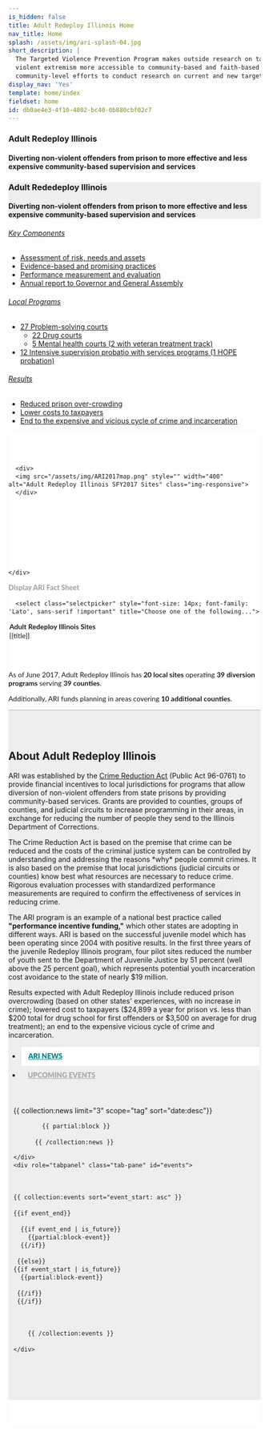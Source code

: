```yaml
---
is_hidden: false
title: Adult Redeploy Illinois Home
nav_title: Home
splash: /assets/img/ari-splash-04.jpg
short_description: |
  The Targeted Violence Prevention Program makes outside research on targeted violence prevention and countering
  violent extremism more accessible to community-based and faith-based organizations. TVPP can also partner with
  community-level efforts to conduct research on current and new targeted violence prevention programs.
display_nav: 'Yes'
template: home/index
fieldset: home
id: db0ae4e3-4f10-4802-bc40-0b880cbf02c7
---
```


<style>
  .bootstrap-select {
    font-family: 'Lato', sans-serif;
    font-weight: 900 !important;
    font-size: 18px !important;
}
.bootstrap-select.btn-group .dropdown-menu {
    font-size: 14px;
    font-family: 'Lato', sans-serif;
    font-weight: 700 !important;
}
.factsheet {display: none}

.nav>li {
    font-family: 'Lato', sans-serif;
    font-weight: 900;
    text-transform: uppercase;
}
.nav>li>a {
    position: relative;
    display: block;
    padding: 10px 15px;
    color: #aaa;
}

.nav-tabs>li.active>a, .nav-tabs>li.active>a:focus, .nav-tabs>li.active>a:hover {
    color: #068587;
    cursor: default;
    background-color: #fff;
    border: 1px solid #ddd;
    border-bottom-color: transparent;
}

.tab-pane {padding: 30px 10px 30px 10px}

.tab-panel {padding-right: 25px}



</style>

<!-- Splash image -->
<div class="homeHero hidden-sm hidden-xs" {{if get:splash}}style="background-image: url('/assets/img/ari-splash-0{{get:splash}}.jpg');"{{else}}style="background-image: url({{splash}});"{{/if}}>
  <div class="homeHeader">
    <h3> Adult Redeploy Illinois</h3>
    <h4> Diverting non-violent offenders from prison to more effective and less expensive
community-based supervision and services</h4>
  </div>
</div>

<div style="background: #eee" class="homeHero mobile hidden-md hidden-lg">
  <div class="text-center">
    <h3> Adult Rededeploy Illinois</h3>
    <h4> Diverting non-violent offenders from prison to more effective and less expensive
community-based supervision and services</h4>
  </div>
</div> 

<!-- hoverBoxes -->
<div class="container-fluid fullscreen hidden-xs hidden-sm">

<div class="row is-flex">

  <div class="col-sm-12 col-md-4 col-lg-4 hoverBox">
        <a href="/our-approach">
          <div class="service-inner">
            <h6 class="entry-title">Key Components</h6>
            <ul style="text-align: left">
    <li>Assessment of risk, needs and assets</li>
    <li>Evidence-based and promising practices</li>
    <li>Performance measurement and evaluation</li>
    <li>Annual report to Governor and General Assembly</li>
</ul>
          </div>
        </a>
      </div>
      <div class="col-sm-12 col-md-4 col-lg-4 hoverBox">
        <a href="/research">
          <div class="service-inner">

  <h6 class="entry-title">Local Programs</h6>
            <ul style="text-align: left">
    <li>27 Problem-solving courts
        <ul>
            <li>22 Drug courts</li>
            <li>5 Mental health courts (2 with veteran treatment track)</li>
        </ul>
    </li>
    <li>12 Intensive supervision probatio with services programs (1 HOPE probation)</li>
</ul>
          </div>
        </a>
      </div>
      <div class="col-sm-12 col-md-4 col-lg-4 hoverBox">
        <a href="/resources">
          <div class="service-inner">

   <h6 class="entry-title">Results</h6>
            <ul style="text-align: left">
    <li>Reduced prison over-crowding</li>
    <li>Lower costs to taxpayers</li>
    <li>End to the expensive and vicious cycle of crime and incarceration</li>
</ul>
          </div>
        </a>
      </div>
    
  
</div>
</div> 


<!-- About / Map -->

<div class="container" style="background: #fff; padding-top: 50px; padding-bottom: 50px">

  <div class="row is-flex welcome-photo">
    
 
  <div class="col-md-5">

      <div>
      <img src="/assets/img/ARI2017map.png" style="" width="400" alt="Adult Redeploy Illinois SFY2017 Sites" class="img-responsive">
      </div>

      





      
     
    </div>


  <div class="col-md-7">
  <div class="text-center" >
      <div style="color: #aaa; font-family: 'Lato', sans-serif; font-weight: 900; margin-bottom: 15px;">Display ARI Fact Sheet</div>



      <select class="selectpicker" style="font-size: 14px; font-family: 'Lato', sans-serif !important" title="Choose one of the following...">
  <optgroup label="Adult Redeploy Illinois Sites" style="font-family: 'Lato', sans-serif !important;">
  {{ collection:sites }}
   <option value="{{url}}"><a href="{{url}}">{{title}}</a></option>
{{ /collection:sites }}
    
    
  </optgroup>
  
</select>

</div>
<div class="local-program-description well" style="margin-top: 60px; font-family: 'Lato' ,sans-serif">
<p>As of June 2017, Adult Redeploy Illinois has <strong>20 local sites</strong> operating <strong>39 diversion programs</strong> serving <strong>39 counties</strong>. </p><p>Additionally, ARI funds planning in areas covering <strong>10 additional counties</strong>.</p>

</div>
  <div class="factsheet panel panel-default" style="margin-top: 40px; font-size: 16px;">
  <div class="panel-heading">
    <h3 class="panel-title" style="text-transform: uppercase">Site Description</h3>
  </div>
  <div class="panel-body">
    
<div class="text-center">Loading ...</div>


  </div>
</div>
</div>


  </div>

</div>

<section style="background: #eee; border-top: 1px solid #aaa;">
<div class="container-fluid" style=" padding-top: 50px; padding-bottom: 50px">
 <div class="row is-flex">
 <div class="col-md-5">
 <h1 class="h3" style=" ">About Adult Redeploy Illinois</h1>
            <p>ARI was established by the <a href="http://www.ilga.gov/legislation/publicacts/fulltext.asp?Name=096-0761">Crime Reduction Act</a> (Public Act 96-0761) to provide financial incentives to local jurisdictions for programs that allow diversion of non-violent offenders from state prisons by providing community-based services. Grants are provided to counties, groups of counties, and judicial circuits to increase programming in their areas, in exchange for reducing the number of people they send to the Illinois Department of Corrections.</p>

<p>The Crime Reduction Act is based on the premise that crime can be reduced and the costs of the criminal justice system can be controlled by understanding and addressing the reasons *why* people commit crimes. It is also based on the premise that local jurisdictions (judicial circuits or counties) know best what resources are necessary to reduce crime. Rigorous evaluation processes with standardized performance measurements are required to confirm the effectiveness of services in reducing crime. </p>

<p>The ARI program is an example of a national best practice called <strong>"performance incentive funding,"</strong> which other states are adopting in different ways. ARI is based on the successful juvenile model which has been operating since 2004 with positive results. In the first three years of the juvenile Redeploy Illinois program, four pilot sites reduced the number of youth sent to the Department of Juvenile Justice by 51 percent (well above the 25 percent goal), which represents potential youth incarceration cost avoidance to the state of nearly $19 million. </p>

<p>Results expected with Adult Redeploy Illinois include reduced prison overcrowding (based on other states' experiences, with no increase in crime); lowered cost to taxpayers ($24,899 a year for prison vs. less than $200 total for drug school for first offenders or $3,500 on average for drug treatment); an end to the expensive vicious cycle of crime and incarceration. </p>



</div>


<div class="col-md-7">

<div>

  <!-- Nav tabs -->
  <ul class="nav nav-tabs" role="tablist" >
    <li role="presentation" class="active"><a href="#news" aria-controls="news" role="tab" data-toggle="tab">ARI News</a></li>
    <li role="presentation"><a href="#events" aria-controls="events" role="tab" data-toggle="tab">Upcoming Events</a></li>
    
  </ul>

  <!-- Tab panes -->
  <div class="tab-content" >
    <div role="tabpanel" class="tab-pane active" id="news">
    
      
  



  <article class="list">
          {{ collection:news limit="3" scope="tag" sort="date:desc"}} 
          
            {{ partial:block }}
          
          {{ /collection:news }}
   </article>



    
    
    </div>
    <div role="tabpanel" class="tab-pane" id="events">
    

    
    {{ collection:events sort="event_start: asc" }}

    {{if event_end}}

      {{if event_end | is_future}}
        {{partial:block-event}}
      {{/if}}

     {{else}}
    {{if event_start | is_future}}
      {{partial:block-event}}

     {{/if}}
     {{/if}}

  
          
        {{ /collection:events }}
    
    </div>

  </div>

</div>


</div>



  </div>
  </div>

  </section>

  






